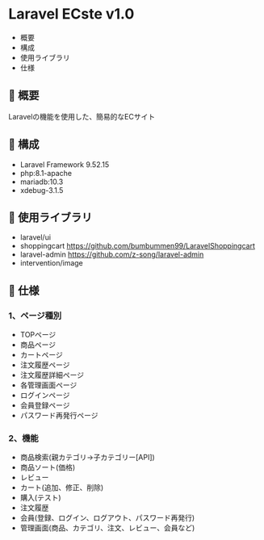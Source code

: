 # Laravel ECste v1.0

- 概要
- 構成
- 使用ライブラリ
- 仕様



## :green_book: 概要
Laravelの機能を使用した、簡易的なECサイト

## :green_book: 構成
- Laravel Framework 9.52.15
- php:8.1-apache
- mariadb:10.3
- xdebug-3.1.5

## :green_book: 使用ライブラリ
- laravel/ui
- shoppingcart https://github.com/bumbummen99/LaravelShoppingcart
- laravel-admin https://github.com/z-song/laravel-admin
- intervention/image

## :green_book: 仕様
### 1、ページ種別
- TOPページ
- 商品ページ
- カートページ
- 注文履歴ページ
- 注文履歴詳細ページ
- 各管理画面ページ
- ログインページ
- 会員登録ページ
- パスワード再発行ページ

### 2、機能
- 商品検索(親カテゴリ→子カテゴリー[API])
- 商品ソート(価格)
- レビュー
- カート(追加、修正、削除)
- 購入(テスト)
- 注文履歴
- 会員(登録、ログイン、ログアウト、パスワード再発行)
- 管理画面(商品、カテゴリ、注文、レビュー、会員など)
